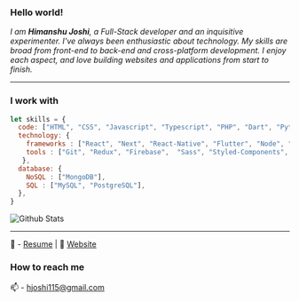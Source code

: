 


<!-- <img margin="auto" src="https://i.ibb.co/h29DXtb/w.png"/> -->

### Hello world!

<p>
  <em>
    I am  <b>Himanshu Joshi</b>, a Full-Stack developer and an inquisitive experimenter. I've always been enthusiastic about technology. My skills are broad from front-end to back-end and cross-platform development.
I enjoy each aspect, and love building websites and applications from start to finish. <br>
  </em>  
</p>
<hr>

### I work with 

```javascript
let skills = {
  code: ["HTML", "CSS", "Javascript", "Typescript", "PHP", "Dart", "Python"],
  technology: {
    frameworks : ["React", "Next", "React-Native", "Flutter", "Node", "Express", "EJS", "Angular","Vue JS","GraphQL"],
    tools : ["Git", "Redux", "Firebase",  "Sass", "Styled-Components", "Jest", "Puppeteer"]
   },
  database: {
    NoSQL : ["MongoDB"],
    SQL : ["MySQL", "PostgreSQL"],
  },
}
```


![Github Stats](https://github-readme-stats.vercel.app/api?username=Himanshu72&&show_icons=true&title_color=ffffff&icon_color=bb2acf&text_color=daf7dc&bg_color=151515)
<hr>



📝 - [Resume](https://docs.google.com/document/d/1ifHlFsvcA7aS64ghvUdaZuPtgdEd044uMnBfgO2_snE/edit?usp=sharing) | 📝 [Website](http://himanshujoshi.engineer/)

### How to reach me

📫 - hjoshi115@gmail.com 


